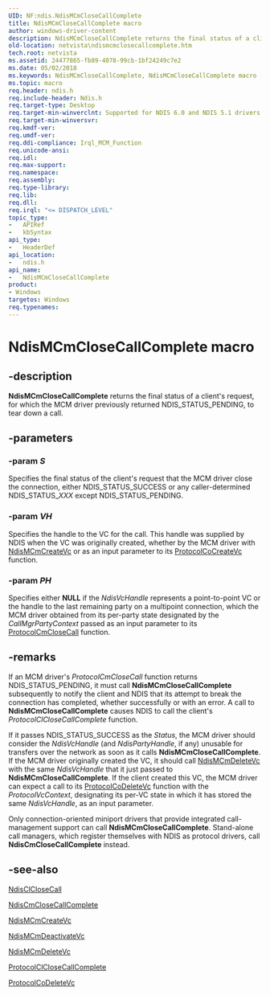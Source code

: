 ```yaml
---
UID: NF:ndis.NdisMCmCloseCallComplete
title: NdisMCmCloseCallComplete macro
author: windows-driver-content
description: NdisMCmCloseCallComplete returns the final status of a client's request, for which the MCM driver previously returned NDIS_STATUS_PENDING, to tear down a call.
old-location: netvista\ndismcmclosecallcomplete.htm
tech.root: netvista
ms.assetid: 24477865-fb89-4078-99cb-1bf24249c7e2
ms.date: 05/02/2018
ms.keywords: NdisMCmCloseCallComplete, NdisMCmCloseCallComplete macro [Network Drivers Starting with Windows Vista], condis_mcm_ref_78d6cea5-8d8c-49d4-ad57-c41eb63d3a4b.xml, ndis/NdisMCmCloseCallComplete, netvista.ndismcmclosecallcomplete
ms.topic: macro
req.header: ndis.h
req.include-header: Ndis.h
req.target-type: Desktop
req.target-min-winverclnt: Supported for NDIS 6.0 and NDIS 5.1 drivers (see    NdisMCmCloseCallComplete (NDIS   5.1)) in Windows Vista. Supported for NDIS 5.1 drivers (see    NdisMCmCloseCallComplete (NDIS   5.1)) in Windows XP.
req.target-min-winversvr: 
req.kmdf-ver: 
req.umdf-ver: 
req.ddi-compliance: Irql_MCM_Function
req.unicode-ansi: 
req.idl: 
req.max-support: 
req.namespace: 
req.assembly: 
req.type-library: 
req.lib: 
req.dll: 
req.irql: "<= DISPATCH_LEVEL"
topic_type:
-	APIRef
-	kbSyntax
api_type:
-	HeaderDef
api_location:
-	ndis.h
api_name:
-	NdisMCmCloseCallComplete
product:
- Windows
targetos: Windows
req.typenames: 
---
```


# NdisMCmCloseCallComplete macro


## -description


<b>NdisMCmCloseCallComplete</b> returns the final status of a client's request, for which the MCM driver
  previously returned NDIS_STATUS_PENDING, to tear down a call.


## -parameters




### -param _S_

Specifies the final status of the client's request that the MCM driver close the connection,
     either NDIS_STATUS_SUCCESS or any caller-determined NDIS_STATUS_<i>XXX</i> except NDIS_STATUS_PENDING.

### -param _VH_

Specifies the handle to the VC for the call. This handle was supplied by NDIS when the VC was
     originally created, whether by the MCM driver with 
     <a href="https://msdn.microsoft.com/library/windows/hardware/ff562812">NdisMCmCreateVc</a> or as an input parameter
     to its 
     <a href="https://msdn.microsoft.com/b086dd24-74f5-474a-8684-09bf92ac731b">ProtocolCoCreateVc</a> function.

### -param _PH_

Specifies either <b>NULL</b> if the 
     <i>NdisVcHandle</i> represents a point-to-point VC or the handle to the last remaining party on a
     multipoint connection, which the MCM driver obtained from its per-party state designated by the 
     <i>CallMgrPartyContext</i> passed as an input parameter to its 
     <a href="https://msdn.microsoft.com/b5307e1b-3905-4e43-a0b0-0068ba18ef0d">
     ProtocolCmCloseCall</a> function.


## -remarks



If an MCM driver's 
    <i>ProtocolCmCloseCall</i> function returns NDIS_STATUS_PENDING, it must call 
    <b>NdisMCmCloseCallComplete</b> subsequently to notify the client and NDIS that its attempt to break the
    connection has completed, whether successfully or with an error. A call to 
    <b>NdisMCmCloseCallComplete</b> causes NDIS to call the client's 
    <i>ProtocolClCloseCallComplete</i> function.

If it passes NDIS_STATUS_SUCCESS as the 
    <i>Status</i>, the MCM driver should consider the 
    <i>NdisVcHandle</i> (and 
    <i>NdisPartyHandle</i>, if any) unusable for transfers over the network as soon as it calls 
    <b>NdisMCmCloseCallComplete</b>. If the MCM driver originally created the VC, it should call 
    <a href="https://msdn.microsoft.com/library/windows/hardware/ff562819">NdisMCmDeleteVc</a> with the same 
    <i>NdisVcHandle</i> that it just passed to 
    <b>NdisMCmCloseCallComplete</b>. If the client created this VC, the MCM driver can expect a call to its 
    <a href="https://msdn.microsoft.com/d761270f-bf77-441e-834c-9ac7fb3d350f">ProtocolCoDeleteVc</a> function with the    
    <i>ProtocolVcContext</i>, designating its per-VC state in which it has stored the same 
    <i>NdisVcHandle</i>, as an input parameter.

Only connection-oriented miniport drivers that provide integrated call-management support can call 
    <b>NdisMCmCloseCallComplete</b>. Stand-alone call managers, which register themselves with NDIS as
    protocol drivers, call 
    <b>NdisCmCloseCallComplete</b> instead.




## -see-also




<a href="https://msdn.microsoft.com/library/windows/hardware/ff561627">NdisClCloseCall</a>



<a href="https://msdn.microsoft.com/library/windows/hardware/ff561655">NdisCmCloseCallComplete</a>



<a href="https://msdn.microsoft.com/library/windows/hardware/ff562812">NdisMCmCreateVc</a>



<a href="https://msdn.microsoft.com/library/windows/hardware/ff562818">NdisMCmDeactivateVc</a>



<a href="https://msdn.microsoft.com/library/windows/hardware/ff562819">NdisMCmDeleteVc</a>



<a href="https://msdn.microsoft.com/a7ba1ab2-04c9-45b5-a184-e1ad1448561a">ProtocolClCloseCallComplete</a>



<a href="https://msdn.microsoft.com/d761270f-bf77-441e-834c-9ac7fb3d350f">ProtocolCoDeleteVc</a>
 

 

